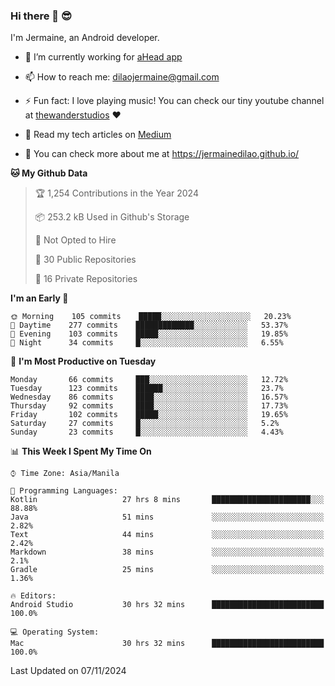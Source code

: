 ### Hi there 👋 😎
I'm Jermaine, an Android developer.

- 🔭 I’m currently working for [aHead app](https://www.ahead-app.com/)

- 📫 How to reach me: dilaojermaine@gmail.com

- ⚡ Fun fact: I love playing music! You can check our tiny youtube channel at [thewanderstudios](https://www.youtube.com/thewanderstudios) ♥️

- 📖 Read my tech articles on [Medium](https://jermainedilao.medium.com/)

- 👀 You can check more about me at https://jermainedilao.github.io/

<!--
**jermainedilao/jermainedilao** is a ✨ _special_ ✨ repository because its `README.md` (this file) appears on your GitHub profile.

Here are some ideas to get you started:

- 🔭 I’m currently working on ...
- 🌱 I’m currently learning ...
- 👯 I’m looking to collaborate on ...
- 🤔 I’m looking for help with ...
- 💬 Ask me about ...
- 📫 How to reach me: ...
- 😄 Pronouns: ...
- ⚡ Fun fact: ...
-->

<!--START_SECTION:waka-->
**🐱 My Github Data** 

> 🏆 1,254 Contributions in the Year 2024
 > 
> 📦 253.2 kB Used in Github's Storage 
 > 
> 🚫 Not Opted to Hire
 > 
> 📜 30 Public Repositories 
 > 
> 🔑 16 Private Repositories  
 > 
**I'm an Early 🐤** 

```text
🌞 Morning    105 commits    █████░░░░░░░░░░░░░░░░░░░░   20.23% 
🌆 Daytime    277 commits    █████████████░░░░░░░░░░░░   53.37% 
🌃 Evening    103 commits    █████░░░░░░░░░░░░░░░░░░░░   19.85% 
🌙 Night      34 commits     █░░░░░░░░░░░░░░░░░░░░░░░░   6.55%

```
📅 **I'm Most Productive on Tuesday** 

```text
Monday       66 commits     ███░░░░░░░░░░░░░░░░░░░░░░   12.72% 
Tuesday      123 commits    ██████░░░░░░░░░░░░░░░░░░░   23.7% 
Wednesday    86 commits     ████░░░░░░░░░░░░░░░░░░░░░   16.57% 
Thursday     92 commits     ████░░░░░░░░░░░░░░░░░░░░░   17.73% 
Friday       102 commits    █████░░░░░░░░░░░░░░░░░░░░   19.65% 
Saturday     27 commits     █░░░░░░░░░░░░░░░░░░░░░░░░   5.2% 
Sunday       23 commits     █░░░░░░░░░░░░░░░░░░░░░░░░   4.43%

```


📊 **This Week I Spent My Time On** 

```text
⌚︎ Time Zone: Asia/Manila

💬 Programming Languages: 
Kotlin                   27 hrs 8 mins       ██████████████████████░░░   88.88% 
Java                     51 mins             ░░░░░░░░░░░░░░░░░░░░░░░░░   2.82% 
Text                     44 mins             ░░░░░░░░░░░░░░░░░░░░░░░░░   2.42% 
Markdown                 38 mins             ░░░░░░░░░░░░░░░░░░░░░░░░░   2.1% 
Gradle                   25 mins             ░░░░░░░░░░░░░░░░░░░░░░░░░   1.36%

🔥 Editors: 
Android Studio           30 hrs 32 mins      █████████████████████████   100.0%

💻 Operating System: 
Mac                      30 hrs 32 mins      █████████████████████████   100.0%

```


 Last Updated on 07/11/2024
<!--END_SECTION:waka-->
